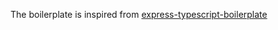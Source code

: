 The boilerplate is inspired from [express-typescript-boilerplate](https://github.com/amm834/express-typescript-boilerplate)